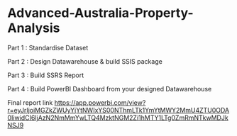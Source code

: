 # Advanced-Australia-Property-Analysis
Part 1 : Standardise Dataset

Part 2 : Design Datawarehouse & build SSIS package

Part 3 : Build SSRS Report

Part 4 : Build PowerBI Dashboard from your designed Datawarehouse

Final report link https://app.powerbi.com/view?r=eyJrIjoiMGZkZWUyYjYtNWIxYS00NThmLTk1YmYtMWY2MmU4ZTU0ODA0IiwidCI6IjAzN2NmMmYwLTQ4MzktNGM2Zi1hMTY1LTg0ZmRmNTkwMDJkNSJ9
